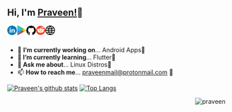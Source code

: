 ## Hi, I'm [Praveen!](https://github.com/praveen05git)👋

<a href="https://www.linkedin.com/in/praveen05/" title="LinedIn">
  <img align="left" alt="Praveen | LinkedIn" width="22px" src="https://raw.githubusercontent.com/praveen05git/praveen05git/main/images/linkedin.png" />
</a>
<a href="https://play.google.com/store/apps/dev?id=7031227816779180923" title="PlayStore Developer Page">
  <img align="left" alt="Praveen | PlayStore" width="22px" src="https://raw.githubusercontent.com/praveen05git/praveen05git/main/images/PlayStore-logo.png" />
</a>
<a href="https://github.com/praveen05git" title="GitHub">
  <img align="left" alt="Praveen | GitHub" width="22px" src="https://raw.githubusercontent.com/praveen05git/praveen05git/main/images/github-logo.png" />
</a>
<a href="https://www.reddit.com/user/praveen0502" title="Reddit">
  <img align="left" alt="Praveen | Reddit" width="22px" src="https://raw.githubusercontent.com/praveen05git/praveen05git/main/images/reddit%20logo.png" />
</a>
<a href="https://hencesimplified.wixsite.com/praveen" title="Personal Site">
  <img align="left" alt="Praveen | Reddit" width="22px" src="https://raw.githubusercontent.com/praveen05git/praveen05git/main/images/global.png" />
</a>

<!--
**praveen05git/praveen05git** is a ✨ _special_ ✨ repository because its `README.md` (this file) appears on your GitHub profile.
-->

</br>
</br>

- 🔭 <b>I’m currently working on</b>... Android Apps📱
- <b>🌱 I’m currently learning</b>... Flutter👀
- 💬<b> Ask me about</b>... Linux Distros🐧
- 📫 <b>How to reach me</b>... praveenmail@protonmail.com 💌

[![Praveen's github stats](https://github-readme-stats.vercel.app/api?username=praveen05git&hide=stars,prs,issues,contribs&show_icons=true)](https://github.com/praveen05git)
[![Top Langs](https://github-readme-stats.vercel.app/api/top-langs/?username=praveen05git&layout=compact)](https://github.com/praveen05git?tab=repositories)
<p align="right"><img src="https://komarev.com/ghpvc/?username=praveen05git&style=flat" alt="praveen"></p>
